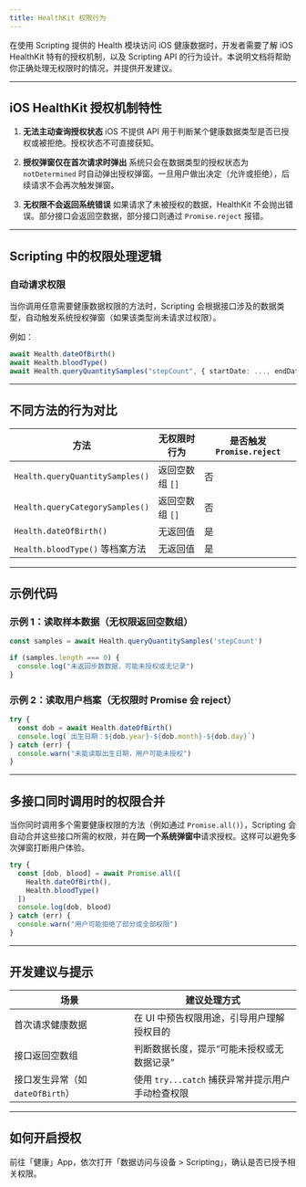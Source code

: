 ```yaml
---
title: HealthKit 权限行为
---
```

在使用 Scripting 提供的 Health 模块访问 iOS 健康数据时，开发者需要了解 iOS HealthKit 特有的授权机制，以及 Scripting API 的行为设计。本说明文档将帮助你正确处理无权限时的情况，并提供开发建议。

---

## iOS HealthKit 授权机制特性

1. **无法主动查询授权状态**
   iOS 不提供 API 用于判断某个健康数据类型是否已授权或被拒绝。授权状态不可直接获知。

2. **授权弹窗仅在首次请求时弹出**
   系统只会在数据类型的授权状态为 `notDetermined` 时自动弹出授权弹窗。一旦用户做出决定（允许或拒绝），后续请求不会再次触发弹窗。

3. **无权限不会返回系统错误**
   如果请求了未被授权的数据，HealthKit 不会抛出错误。部分接口会返回空数据，部分接口则通过 `Promise.reject` 报错。

---

## Scripting 中的权限处理逻辑

### 自动请求权限

当你调用任意需要健康数据权限的方法时，Scripting 会根据接口涉及的数据类型，自动触发系统授权弹窗（如果该类型尚未请求过权限）。

例如：

```ts
await Health.dateOfBirth()
await Health.bloodType()
await Health.queryQuantitySamples("stepCount", { startDate: ..., endDate: ... })
```

---

## 不同方法的行为对比

| 方法                              | 无权限时行为     | 是否触发 `Promise.reject` |
| ------------------------------- | ---------- | --------------------- |
| `Health.queryQuantitySamples()` | 返回空数组 `[]` | 否                     |
| `Health.queryCategorySamples()` | 返回空数组 `[]` | 否                     |
| `Health.dateOfBirth()`          | 无返回值       | 是                     |
| `Health.bloodType()` 等档案方法      | 无返回值       | 是                     |

---

## 示例代码

### 示例 1：读取样本数据（无权限返回空数组）

```ts
const samples = await Health.queryQuantitySamples('stepCount')

if (samples.length === 0) {
  console.log("未返回步数数据，可能未授权或无记录")
}
```

### 示例 2：读取用户档案（无权限时 Promise 会 reject）

```ts
try {
  const dob = await Health.dateOfBirth()
  console.log(`出生日期：${dob.year}-${dob.month}-${dob.day}`)
} catch (err) {
  console.warn("未能读取出生日期，用户可能未授权")
}
```

---

## 多接口同时调用时的权限合并

当你同时调用多个需要健康权限的方法（例如通过 `Promise.all()`），Scripting 会自动合并这些接口所需的权限，并在**同一个系统弹窗中**请求授权。这样可以避免多次弹窗打断用户体验。

```ts
try {
  const [dob, blood] = await Promise.all([
    Health.dateOfBirth(),
    Health.bloodType()
  ])
  console.log(dob, blood)
} catch (err) {
  console.warn("用户可能拒绝了部分或全部权限")
}
```

---

## 开发建议与提示

| 场景                      | 建议处理方式                                |
| ----------------------- | ------------------------------------- |
| 首次请求健康数据                | 在 UI 中预告权限用途，引导用户理解授权目的               |
| 接口返回空数组                 | 判断数据长度，提示“可能未授权或无数据记录”                |
| 接口发生异常（如 `dateOfBirth`） | 使用 `try...catch` 捕获异常并提示用户手动检查权限      |

---

## 如何开启授权

前往「健康」App，依次打开「数据访问与设备 > Scripting」，确认是否已授予相关权限。

